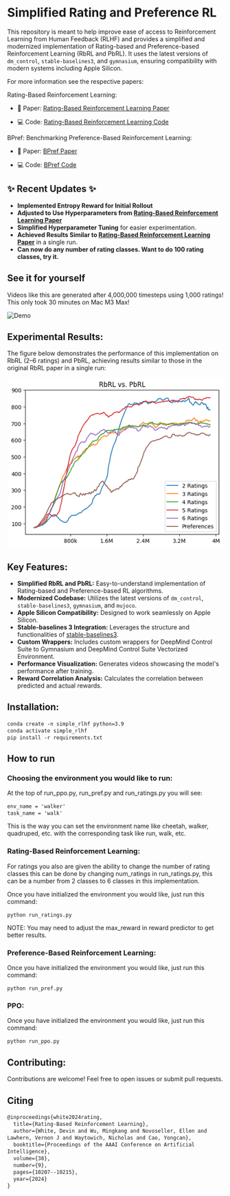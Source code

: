 # Simplified Rating and Preference RL

This repository is meant to help improve ease of access to Reinforcement Learning from Human Feedback (RLHF) and provides a simplified and modernized implementation of Rating-based and Preference-based Reinforcement Learning (RbRL and PbRL). It uses the latest versions of `dm_control`, `stable-baselines3`, and `gymnasium`, ensuring compatibility with modern systems including Apple Silicon. 

For more information see the respective papers:

Rating-Based Reinforcement Learning:
 * 📄 Paper: [Rating-Based Reinforcement Learning Paper](https://ojs.aaai.org/index.php/AAAI/article/view/28886)

 * 💻 Code: [Rating-Based Reinforcement Learning Code](https://github.com/Dev1nW/Rating-based-Reinforcement-Learning/tree/main)

BPref: Benchmarking Preference-Based Reinforcement Learning:
 * 📄 Paper: [BPref Paper](https://openreview.net/forum?id=ps95-mkHF_)
 
 * 💻 Code: [BPref Code](https://github.com/rll-research/BPref)

## ✨ Recent Updates ✨

* **Implemented Entropy Reward for Initial Rollout** 
* **Adjusted to Use Hyperparameters from [Rating-Based Reinforcement Learning Paper](https://ojs.aaai.org/index.php/AAAI/article/view/28886)**
* **Simplified Hyperparameter Tuning** for easier experimentation.
* **Achieved Results Similar to [Rating-Based Reinforcement Learning Paper](https://ojs.aaai.org/index.php/AAAI/article/view/28886)** in a single run.
* **Can now do any number of rating classes. Want to do 100 rating classes, try it.**


## See it for yourself

Videos like this are generated after 4,000,000 timesteps using 1,000 ratings! This only took 30 minutes on Mac M3 Max!

![Demo](Demos/video.gif)

## Experimental Results:

The figure below demonstrates the performance of this implementation on RbRL (2–6 ratings) and PbRL, achieving results similar to those in the original RbRL paper in a single run:

![Results](Demos/results_graph.png)

## Key Features:

* **Simplified RbRL and PbRL:**  Easy-to-understand implementation of Rating-based and Preference-based RL algorithms.
* **Modernized Codebase:** Utilizes the latest versions of `dm_control`, `stable-baselines3`, `gymnasium`, and `mujoco`.
* **Apple Silicon Compatibility:**  Designed to work seamlessly on Apple Silicon.
* **Stable-baselines 3 Integration:** Leverages the structure and functionalities of [stable-baselines3](https://github.com/DLR-RM/stable-baselines3).
* **Custom Wrappers:** Includes custom wrappers for DeepMind Control Suite to Gymnasium and DeepMind Control Suite Vectorized Environment.
* **Performance Visualization:** Generates videos showcasing the model's performance after training.
* **Reward Correlation Analysis:** Calculates the correlation between predicted and actual rewards.

## Installation:

   ```
   conda create -n simple_rlhf python=3.9
   conda activate simple_rlhf
   pip install -r requirements.txt
   ```

## How to run

### Choosing the environment you would like to run:
   At the top of run_ppo.py, run_pref.py and run_ratings.py you will see:

   ```
   env_name = 'walker'
   task_name = 'walk'
   ```

   This is the way you can set the environment name like cheetah, walker, quadruped, etc. with the corresponding task like run, walk, etc. 

### Rating-Based Reinforcement Learning:

   For ratings you also are given the ability to change the number of rating classes this can be done by changing num_ratings in run_ratings.py, this can be a number from 2 classes to 6 classes in this implementation. 

   Once you have initialized the environment you would like, just run this command: 

   ```
   python run_ratings.py
   ```

   NOTE: You may need to adjust the max_reward in reward predictor to get better results. 

### Preference-Based Reinforcement Learning:
   Once you have initialized the environment you would like, just run this command: 

   ```
   python run_pref.py
   ```

### PPO:
   Once you have initialized the environment you would like, just run this command: 

   ```
   python run_ppo.py
   ```

## Contributing:

Contributions are welcome! Feel free to open issues or submit pull requests.

## Citing
```
@inproceedings{white2024rating,
  title={Rating-Based Reinforcement Learning},
  author={White, Devin and Wu, Mingkang and Novoseller, Ellen and Lawhern, Vernon J and Waytowich, Nicholas and Cao, Yongcan},
  booktitle={Proceedings of the AAAI Conference on Artificial Intelligence},
  volume={38},
  number={9},
  pages={10207--10215},
  year={2024}
}
```
   